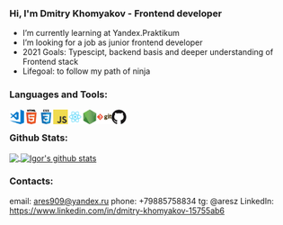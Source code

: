 ### Hi, I'm Dmitry Khomyakov - Frontend developer

- I’m currently learning at Yandex.Praktikum 
- I’m looking for a job as junior frontend developer
- 2021 Goals: Typescipt, backend basis and deeper understanding of Frontend stack
- Lifegoal: to follow my path of ninja

### Languages and Tools:

<img align="left" alt="Visual Studio Code" width="26px" src="https://raw.githubusercontent.com/github/explore/80688e429a7d4ef2fca1e82350fe8e3517d3494d/topics/visual-studio-code/visual-studio-code.png" />
<img align="left" alt="HTML5" width="26px" src="https://raw.githubusercontent.com/github/explore/80688e429a7d4ef2fca1e82350fe8e3517d3494d/topics/html/html.png" />
<img align="left" alt="CSS3" width="26px" src="https://raw.githubusercontent.com/github/explore/80688e429a7d4ef2fca1e82350fe8e3517d3494d/topics/css/css.png" />
<img align="left" alt="JavaScript" width="26px" src="https://raw.githubusercontent.com/github/explore/80688e429a7d4ef2fca1e82350fe8e3517d3494d/topics/javascript/javascript.png" />
<img align="left" alt="React" width="26px" src="https://raw.githubusercontent.com/github/explore/80688e429a7d4ef2fca1e82350fe8e3517d3494d/topics/react/react.png" />
<img align="left" alt="Node.js" width="26px" src="https://raw.githubusercontent.com/github/explore/80688e429a7d4ef2fca1e82350fe8e3517d3494d/topics/nodejs/nodejs.png" />
<img align="left" alt="Git" width="26px" src="https://raw.githubusercontent.com/github/explore/80688e429a7d4ef2fca1e82350fe8e3517d3494d/topics/git/git.png" />
<img align="left" alt="GitHub" width="26px" src="https://raw.githubusercontent.com/github/explore/78df643247d429f6cc873026c0622819ad797942/topics/github/github.png" />

<br />

### Github Stats:

<a href="https://github.com/ares909">
  <img align="center" src="https://github-readme-stats.vercel.app/api/top-langs/?username=ares909&theme=light&hide_langs_below=1" />
</a>
<a href="https://github.com/ares909">
 <img align="center" src="https://github-readme-stats.vercel.app/api?username=ares909&show_icons=true&theme=light&line_height=27" alt="Igor's github stats"/>
</a>

### Contacts:
email: ares909@yandex.ru
phone: +79885758834
tg: @aresz
LinkedIn: https://www.linkedin.com/in/dmitry-khomyakov-15755ab6



